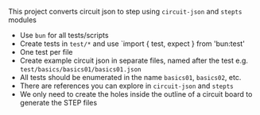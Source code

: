 This project converts circuit json to step using `circuit-json` and `stepts` modules

- Use `bun` for all tests/scripts
- Create tests in `test/*` and use `import { test, expect } from 'bun:test'
- One test per file
- Create example circuit json in separate files, named after the test e.g. `test/basics/basics01/basics01.json`
- All tests should be enumerated in the name `basics01`, `basics02`, etc.
- There are references you can explore in `circuit-json` and `stepts`
- We only need to create the holes inside the outline of a circuit board to
  generate the STEP files
